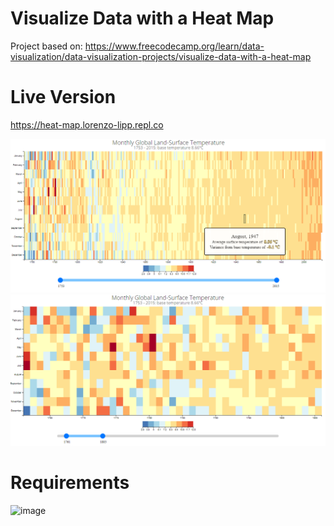 # Visualize Data with a Heat Map

Project based on: https://www.freecodecamp.org/learn/data-visualization/data-visualization-projects/visualize-data-with-a-heat-map

# Live Version

https://heat-map.lorenzo-lipp.repl.co

![image](./images/preview-1.png)
![image](./images/preview-2.png)

# Requirements

![image](https://user-images.githubusercontent.com/91420499/179084986-30004d48-9909-4e1f-bb12-f50c57fa274d.png)
